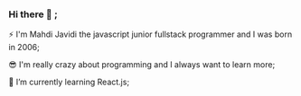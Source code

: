 ### Hi there 👋 ;

⚡ I'm Mahdi Javidi the javascript junior fullstack programmer and I was born in 2006;

😎 I'm really crazy about programming and I always want to learn more;

🌱 I’m currently learning React.js;

<!--
**mahdijz5/mahdijz5** is a ✨ _special_ ✨ repository because its `README.md` (this file) appears on your GitHub profile.

Here are some ideas to get you started:

- 🔭 I’m currently working on ...
- 🌱 I’m currently learning ...
- 👯 I’m looking to collaborate on ...
- 🤔 I’m looking for help with ...
- 💬 Ask me about ...
- 📫 How to reach me: ...
- 😄 Pronouns: ...
- ⚡ Fun fact: ...
-->

